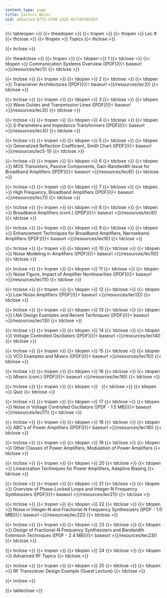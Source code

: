 ```yaml
---
content_type: page
title: Lecture Notes
uid: ad5ac1a3-bf75-d708-1325-0e728f9831b3
---
```


{{< tableopen >}}
{{< theadopen >}}
{{< tropen >}}
{{< thopen >}}
Lec #
{{< thclose >}}
{{< thopen >}}
Topics
{{< thclose >}}

{{< trclose >}}

{{< theadclose >}}
{{< tropen >}}
{{< tdopen >}}
1
{{< tdclose >}}
{{< tdopen >}}
Communication Systems Overview ([PDF]({{< baseurl >}}/resources/lec1))
{{< tdclose >}}

{{< trclose >}}
{{< tropen >}}
{{< tdopen >}}
2
{{< tdclose >}}
{{< tdopen >}}
Transceiver Architectures ([PDF]({{< baseurl >}}/resources/lec2))
{{< tdclose >}}

{{< trclose >}}
{{< tropen >}}
{{< tdopen >}}
3
{{< tdclose >}}
{{< tdopen >}}
Wave Guides and Transmission Lines ([PDF]({{< baseurl >}}/resources/lec3))
{{< tdclose >}}

{{< trclose >}}
{{< tropen >}}
{{< tdopen >}}
4
{{< tdclose >}}
{{< tdopen >}}
S-Parameters and Impedance Transformers ([PDF]({{< baseurl >}}/resources/lec4))
{{< tdclose >}}

{{< trclose >}}
{{< tropen >}}
{{< tdopen >}}
5
{{< tdclose >}}
{{< tdopen >}}
Generalized Reflection Coefficient, Smith Chart ([PDF]({{< baseurl >}}/resources/lec5-1))
{{< tdclose >}}

{{< trclose >}}
{{< tropen >}}
{{< tdopen >}}
6
{{< tdclose >}}
{{< tdopen >}}
MOS Transistors, Passive Components, Gain-Bandwidth Issue for Broadband Amplifiers ([PDF]({{< baseurl >}}/resources/lec6))
{{< tdclose >}}

{{< trclose >}}
{{< tropen >}}
{{< tdopen >}}
7
{{< tdclose >}}
{{< tdopen >}}
High Frequency, Broadband Amplifiers ([PDF]({{< baseurl >}}/resources/lec7))
{{< tdclose >}}

{{< trclose >}}
{{< tropen >}}
{{< tdopen >}}
8
{{< tdclose >}}
{{< tdopen >}}
Broadband Amplifiers (cont.) ([PDF]({{< baseurl >}}/resources/lec8))
{{< tdclose >}}

{{< trclose >}}
{{< tropen >}}
{{< tdopen >}}
9
{{< tdclose >}}
{{< tdopen >}}
Enhancement Techniques for Broadband Amplifiers, Narrowband Amplifiers ([PDF]({{< baseurl >}}/resources/lec9))
{{< tdclose >}}

{{< trclose >}}
{{< tropen >}}
{{< tdopen >}}
10
{{< tdclose >}}
{{< tdopen >}}
Noise Modeling in Amplifiers ([PDF]({{< baseurl >}}/resources/lec10))
{{< tdclose >}}

{{< trclose >}}
{{< tropen >}}
{{< tdopen >}}
11
{{< tdclose >}}
{{< tdopen >}}
Noise Figure, Impact of Amplifier Nonlinearities ([PDF]({{< baseurl >}}/resources/lec11))
{{< tdclose >}}

{{< trclose >}}
{{< tropen >}}
{{< tdopen >}}
12
{{< tdclose >}}
{{< tdopen >}}
Low Noise Amplifiers ([PDF]({{< baseurl >}}/resources/lec12))
{{< tdclose >}}

{{< trclose >}}
{{< tropen >}}
{{< tdopen >}}
13
{{< tdclose >}}
{{< tdopen >}}
LNA Design Examples and Recent Techniques ([PDF]({{< baseurl >}}/resources/lec13))
{{< tdclose >}}

{{< trclose >}}
{{< tropen >}}
{{< tdopen >}}
14
{{< tdclose >}}
{{< tdopen >}}
Voltage Controlled Oscillators ([PDF]({{< baseurl >}}/resources/lec14))
{{< tdclose >}}

{{< trclose >}}
{{< tropen >}}
{{< tdopen >}}
15
{{< tdclose >}}
{{< tdopen >}}
VCO Examples and Mixers ([PDF]({{< baseurl >}}/resources/lec15))
{{< tdclose >}}

{{< trclose >}}
{{< tropen >}}
{{< tdopen >}}
16
{{< tdclose >}}
{{< tdopen >}}
Mixers (cont.) ([PDF]({{< baseurl >}}/resources/lec16))
{{< tdclose >}}

{{< trclose >}}
{{< tropen >}}
{{< tdopen >}}
 
{{< tdclose >}}
{{< tdopen >}}
Quiz
{{< tdclose >}}

{{< trclose >}}
{{< tropen >}}
{{< tdopen >}}
17
{{< tdclose >}}
{{< tdopen >}}
Noise in Voltage Controlled Oscillators ([PDF - 1.5 MB]({{< baseurl >}}/resources/lec17))
{{< tdclose >}}

{{< trclose >}}
{{< tropen >}}
{{< tdopen >}}
18
{{< tdclose >}}
{{< tdopen >}}
ABC's of Power Amplifiers ([PDF]({{< baseurl >}}/resources/lec18))
{{< tdclose >}}

{{< trclose >}}
{{< tropen >}}
{{< tdopen >}}
19
{{< tdclose >}}
{{< tdopen >}}
Other Classes of Power Amplifiers, Modulation of Power Amplifiers
{{< tdclose >}}

{{< trclose >}}
{{< tropen >}}
{{< tdopen >}}
20
{{< tdclose >}}
{{< tdopen >}}
Linearization Techniques for Power Amplifiers, Adaptive Biasing
{{< tdclose >}}

{{< trclose >}}
{{< tropen >}}
{{< tdopen >}}
21
{{< tdclose >}}
{{< tdopen >}}
Overview of Phase-Locked Loops and Integer-N Frequency Synthesizers ([PDF]({{< baseurl >}}/resources/lec21))
{{< tdclose >}}

{{< trclose >}}
{{< tropen >}}
{{< tdopen >}}
22
{{< tdclose >}}
{{< tdopen >}}
Noise in Integer-N and Fractional-N Frequency Synthesizers ([PDF - 1.0 MB]({{< baseurl >}}/resources/lec22))
{{< tdclose >}}

{{< trclose >}}
{{< tropen >}}
{{< tdopen >}}
23
{{< tdclose >}}
{{< tdopen >}}
Design of Fractional-N Frequency Synthesizers and Bandwidth Extension Techniques ([PDF - 2.4 MB]({{< baseurl >}}/resources/lec23))
{{< tdclose >}}

{{< trclose >}}
{{< tropen >}}
{{< tdopen >}}
24
{{< tdclose >}}
{{< tdopen >}}
Advanced RF Topics
{{< tdclose >}}

{{< trclose >}}
{{< tropen >}}
{{< tdopen >}}
25
{{< tdclose >}}
{{< tdopen >}}
RF Transceiver Design Example (Guest Lecture)
{{< tdclose >}}

{{< trclose >}}

{{< tableclose >}}